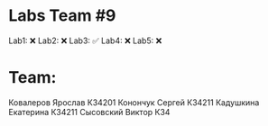 # Labs Team #9
Lab1: ❌
Lab2: ❌
Lab3: ✅
Lab4: ❌
Lab5: ❌

# Team:
Ковалеров Ярослав	К34201
Конончук Сергей	К34211
Кадушкина Екатерина	К34211
Сысовский Виктор	К34
